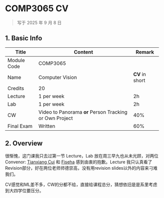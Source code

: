 # COMP3065 CV

>   写于 2025 年 9 月 8 日 

## 1. Basic Info

| Title       | Content                                                 | Remark          |
| ----------- | ------------------------------------------------------- | --------------- |
| Module Code | COMP3065                                                |                 |
| Name        | Computer Vision                                         | **CV** in short |
| Credits     | 20                                                      |                 |
| Lecture     | 1 per week                                              | 2h              |
| Lab         | 1 per week                                              | 2h              |
| CW          | Video to Panorama **or** Person Tracking or Own Project | 40%             |
| Final Exam  | Written                                                 | 60%             |

## 2. Overview

很惭愧，这门课我只去过第一节 Lecture，Lab 放在周三早九也从未光顾，对两位 Convenor: [Tianxiang Cui](https://www.nottingham.edu.cn/cn/People/Profile.aspx?id=ca8dc087-7876-4434-a9f8-e4050b623261&language=zh) 和 [Fiseha](https://www.nottingham.edu.cn/cn/People/Profile.aspx?id=06ed8f34-a556-495a-a811-4023d630d46b&language=zh) 感到由衷的抱歉。Lecture 我只认真看了Revision部分，好在两位老师师德崇高，没有用revision slides以外的内容来刁难我们。

CV感觉和ML差不多，CW的分都不给，直接给课程总分，猜想依旧是是系里考虑到大四学位要压分。


